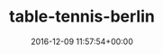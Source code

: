 ---
title:		"table-tennis-berlin"
type:		"upload"
description:		"TBC"
date:		"2016-12-09 11:57:54+00:00"
album:		"city"
filename:		"table-tennis-berlin.md"
series:		""
cl_public_id:		"city/table-tennis-berlin"
cl_version:		1497000446
format:		"tiff"
bytes:		7131500
width:		2560
height:		1440
exposure_mode:		"Auto"
program:		"Aperture-priority AE"
aperture:		"2.8"
focal_length:		"24.0 mm"
iso:		"200"
shutter_speed:		"1/125"
metering:		"Multi-segment"
flash:		"Off, Did not fire"
white_balance:		"Custom"
colour_temp:		"5500"
has_crop:		"true"
orientation:		"Horizontal (normal)"
camera_model:		"NIKON D800"
lens_info:		"24-70mm f/2.8"
artist:		"No artist info"
x_resolution:		"300"
y_resolution:		"300"
---